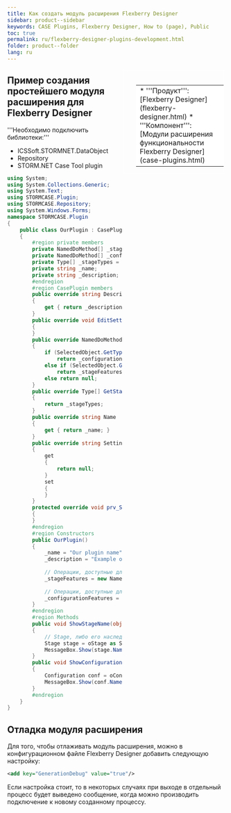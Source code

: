 ```yaml
---
title: Как создать модуль расширения Flexberry Designer
sidebar: product--sidebar
keywords: CASE Plugins, Flexberry Designer, How to (page), Public
toc: true
permalink: ru/flexberry-designer-plugins-development.html
folder: product--folder
lang: ru
---
```


<div style="margin:5px; padding-left:28px; float:right; width:40%; outline:1px solid white;">
<br>
<table border="0" width="100%" bgcolor="#6495ED">
<tbody><tr><td bgcolor="#FFFFFF">
* '''Продукт''': [Flexberry Designer](flexberry-designer.html)
* '''Компонент''': [Модули расширения функциональности Flexberry Designer](case-plugins.html)
</td>
</tr></tbody></table></a>
</div>

## Пример создания простейшего модуля расширения для Flexberry Designer

'''Необходимо подключить библиотеки:'''

* ICSSoft.STORMNET.DataObject 
* Repository 
* STORM.NET Case Tool plugin

```cs
using System;
using System.Collections.Generic;
using System.Text;
using STORMCASE.Plugin;
using STORMCASE.Repository;
using System.Windows.Forms;
namespace STORMCASE.Plugin
{
    public class OurPlugin : CasePlugin
    {
        #region private members
        private NamedDoMethod[] _stageFeatures;
        private NamedDoMethod[] _configurationFeatures;
        private Type[] _stageTypes = new Type[] { typeof(STORMCASE.STORMNET.Repository.Stage) };
        private string _name;
        private string _description;
        #endregion
        #region CasePlugin members
        public override string Description
        {
            get { return _description; }
        }
        public override void EditSettings()
        {
        }
        public override NamedDoMethod[] GetFeatures(object SelectedObject)
        {
            if (SelectedObject.GetType() == typeof(STORMCASE.Repository.Configuration))
                return _configurationFeatures;
            else if (SelectedObject.GetType() == typeof(STORMCASE.STORMNET.Repository.Stage))
                return _stageFeatures;
            else return null;
        }
        public override Type[] GetStageTypes()
        {
            return _stageTypes;
        }
        public override string Name
        {
            get { return _name; }
        }
        public override string Settings
        {
            get
            {
                return null;
            }
            set
            {
            }
        }
        protected override void prv_SetDefaultSettings()
        {
        }
        #endregion
        #region Constructors
        public OurPlugin()
        {
            _name = "Our plugin name";
            _description = "Example of plugin";
            
            // Операции, доступные для стадии.
            _stageFeatures = new NamedDoMethod[] { new NamedDoMethod("Вывести имя стадии", new DoMethodDelegate(ShowStageName)) };
            
            // Операции, доступные для конфигурации.
            _configurationFeatures = new NamedDoMethod[] { new NamedDoMethod("Вывести имя конфигурации", new DoMethodDelegate(ShowConfigurationName)) };
        }
        #endregion
        #region Methods
        public void ShowStageName(object oStage)
        {
            // Stage, либо его наследник STORMCASE.STORMNET.Repository.Stage.
            Stage stage = oStage as Stage;
            MessageBox.Show(stage.Name);
        }
        public void ShowConfigurationName(object oConf)
        {
            Configuration conf = oConf as Configuration;
            MessageBox.Show(conf.Name);
        }
        #endregion
    }
}
```

## Отладка модуля расширения

Для того, чтобы отлаживать модуль расширения, можно в конфигурационном файле Flexberry Designer добавить следующую настройку:

```xml
<add key="GenerationDebug" value="true"/>
```

Если настройка стоит, то в некоторых случаях при выходе в отдельный процесс будет выведено сообщение, когда можно производить подключение к новому созданному процессу.
